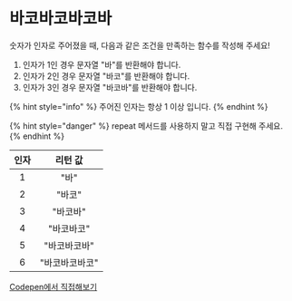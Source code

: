 # 바코바코바코바

숫자가 인자로 주어졌을 때, 다음과 같은 조건을 만족하는 함수를 작성해 주세요!

1. 인자가 1인 경우 문자열 "바"를 반환해야 합니다.
2. 인자가 2인 경우 문자열 "바코"를 반환해야 합니다.
3. 인자가 3인 경우 문자열 "바코바"를 반환해야 합니다.

{% hint style="info" %}
주어진 인자는 항상 1 이상 입니다.
{% endhint %}

{% hint style="danger" %}
repeat 메서드를 사용하지 말고 직접 구현해 주세요.&#x20;
{% endhint %}

|  인자 |   리턴 값   |
| :-: | :------: |
|  1  |    "바"   |
|  2  |   "바코"   |
|  3  |   "바코바"  |
|  4  |  "바코바코"  |
|  5  |  "바코바코바" |
|  6  | "바코바코바코" |

[Codepen에서 직접해보기](https://codepen.io/vanillacoding/pen/jOGoeyB)
